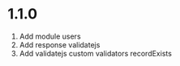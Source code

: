 # 1.1.0
1. Add module users
1. Add response validatejs
2. Add validatejs custom validators recordExists
